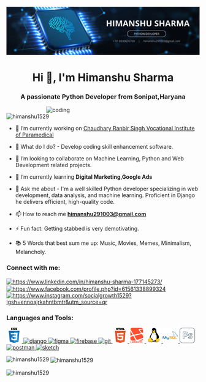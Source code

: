 ![logo](https://github.com/Himanshu1529/Himanshu1529/blob/main/Blue%20Modern%20Corporate%20Staff%20Profile%20LinkedIn%20Banner.png)
<h1 align="center">Hi 👋, I'm Himanshu Sharma</h1>
<h3 align="center">A passionate Python Developer from Sonipat,Haryana</h3>
<img align="right" alt="coding" width="400" src="https://camo.githubusercontent.com/19db51af5f90f1b152bc0b9078f5fe97053955be5074f03f17019c70345bdcdb/68747470733a2f2f6d69726f2e6d656469756d2e636f6d2f6d61782f313336302f302a37513379765349765f7430696f4a2d5a2e676966" 
<p align="left"> <img src="https://komarev.com/ghpvc/?username=himanshu1529&label=Profile%20views&color=0e75b6&style=flat" alt="himanshu1529" /> </p>

- 🔭 I’m currently working on [Chaudhary Ranbir Singh Vocational Institute of Paramedical](http://crsvip.in/)
  
- 🔮 What do I do? - Develop coding skill enhancement software.

- 👯 I’m looking to collaborate on Machine Learning, Python and Web Development related projects.

- 🌱 I’m currently learning **Digital Marketing,Google Ads**

- 💬 Ask me about - I'm a well skilled Python developer specializing in web development, data analysis, and machine learning. Proficient in Django he delivers efficient, high-quality code.

- 📫 How to reach me **himanshu291003@gmail.com**

- ⚡ Fun fact: Getting stabbed is very demotivating.

- 📚 5 Words that best sum me up: Music, Movies, Memes, Minimalism, Melancholy.

<h3 align="left">Connect with me:</h3>
<p align="left">
<a href="https://linkedin.com/in/https://www.linkedin.com/in/himanshu-sharma-177145273/" target="blank"><img align="center" src="https://raw.githubusercontent.com/rahuldkjain/github-profile-readme-generator/master/src/images/icons/Social/linked-in-alt.svg" alt="https://www.linkedin.com/in/himanshu-sharma-177145273/" height="30" width="40" /></a>
<a href="https://fb.com/https://www.facebook.com/profile.php?id=61561338899324" target="blank"><img align="center" src="https://raw.githubusercontent.com/rahuldkjain/github-profile-readme-generator/master/src/images/icons/Social/facebook.svg" alt="https://www.facebook.com/profile.php?id=61561338899324" height="30" width="40" /></a>
<a href="https://instagram.com/https://www.instagram.com/socialgrowth1529?igsh=ennoajrkahntbmtr&utm_source=qr" target="blank"><img align="center" src="https://raw.githubusercontent.com/rahuldkjain/github-profile-readme-generator/master/src/images/icons/Social/instagram.svg" alt="https://www.instagram.com/socialgrowth1529?igsh=ennoajrkahntbmtr&utm_source=qr" height="30" width="40" /></a>
</p>

<h3 align="left">Languages and Tools:</h3>
<p align="left"> <a href="https://www.w3schools.com/css/" target="_blank" rel="noreferrer"> <img src="https://raw.githubusercontent.com/devicons/devicon/master/icons/css3/css3-original-wordmark.svg" alt="css3" width="40" height="40"/> </a> <a href="https://www.djangoproject.com/" target="_blank" rel="noreferrer"> <img src="https://cdn.worldvectorlogo.com/logos/django.svg" alt="django" width="40" height="40"/> </a> <a href="https://www.figma.com/" target="_blank" rel="noreferrer"> <img src="https://www.vectorlogo.zone/logos/figma/figma-icon.svg" alt="figma" width="40" height="40"/> </a> <a href="https://firebase.google.com/" target="_blank" rel="noreferrer"> <img src="https://www.vectorlogo.zone/logos/firebase/firebase-icon.svg" alt="firebase" width="40" height="40"/> </a> <a href="https://git-scm.com/" target="_blank" rel="noreferrer"> <img src="https://www.vectorlogo.zone/logos/git-scm/git-scm-icon.svg" alt="git" width="40" height="40"/> </a> <a href="https://www.w3.org/html/" target="_blank" rel="noreferrer"> <img src="https://raw.githubusercontent.com/devicons/devicon/master/icons/html5/html5-original-wordmark.svg" alt="html5" width="40" height="40"/> </a> <a href="https://laravel.com/" target="_blank" rel="noreferrer"> <img src="https://raw.githubusercontent.com/devicons/devicon/master/icons/laravel/laravel-plain-wordmark.svg" alt="laravel" width="40" height="40"/> </a> <a href="https://www.linux.org/" target="_blank" rel="noreferrer"> <img src="https://raw.githubusercontent.com/devicons/devicon/master/icons/linux/linux-original.svg" alt="linux" width="40" height="40"/> </a> <a href="https://www.mysql.com/" target="_blank" rel="noreferrer"> <img src="https://raw.githubusercontent.com/devicons/devicon/master/icons/mysql/mysql-original-wordmark.svg" alt="mysql" width="40" height="40"/> </a> <a href="https://www.photoshop.com/en" target="_blank" rel="noreferrer"> <img src="https://raw.githubusercontent.com/devicons/devicon/master/icons/photoshop/photoshop-line.svg" alt="photoshop" width="40" height="40"/> </a> <a href="https://postman.com" target="_blank" rel="noreferrer"> <img src="https://www.vectorlogo.zone/logos/getpostman/getpostman-icon.svg" alt="postman" width="40" height="40"/> </a> <a href="https://www.sketch.com/" target="_blank" rel="noreferrer"> <img src="https://www.vectorlogo.zone/logos/sketchapp/sketchapp-icon.svg" alt="sketch" width="40" height="40"/> </a> </p>

<p><img align="left" src="https://github-readme-stats.vercel.app/api/top-langs?username=himanshu1529&show_icons=true&locale=en&layout=compact" alt="himanshu1529" /></p>

<p>&nbsp;<img align="center" src="https://github-readme-stats.vercel.app/api?username=himanshu1529&show_icons=true&locale=en" alt="himanshu1529" /></p>

<p><img align="center" src="https://github-readme-streak-stats.herokuapp.com/?user=himanshu1529&" alt="himanshu1529" /></p>
